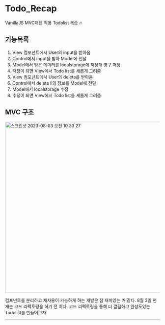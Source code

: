 # Todo_Recap
VanillaJS MVC패턴 적용 Todolist 복습 🔥

## 기능목록

1. View 컴포넌트에서 User의 input을 받아옴
2. Control에서 input을 받아 Model에 전달
3. Model에서 받은 데이터를 localstorage에 저장해 영구 저장
4. 저장이 되면 View에서 Todo list를 새롭게 그려줌
5. View 컴포넌트에서 User의 delete를 받아옴
6. Control에서 delete li의 정보를 Model에 전달
7. Model에서 localstorage 수정
8. 수정이 되면 View에서 Todo list를 새롭게 그려줌
## MVC 구조 

<img width="558" alt="스크린샷 2023-08-03 오전 10 33 27" src="https://github.com/updownpark2/Todo_Recap/assets/101778169/3b9dcf84-fccb-4c8c-a319-e83ded5848ed">


컴포넌트를 분리하고 재사용이 가능하게 하는 개발은 참 재미있는 거 같다. 8월 3일 현재는 코드 리펙토링을 하기 전 이다. 
코드 리펙토링을 통해 더 깔끔하고 완성도있는 Todolist를 만들어보자 

<hr/>

